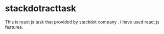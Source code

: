 # stackdotracttask
This  is  react js  task that provided by stackdot company .  i  have  used  react js  features. 
